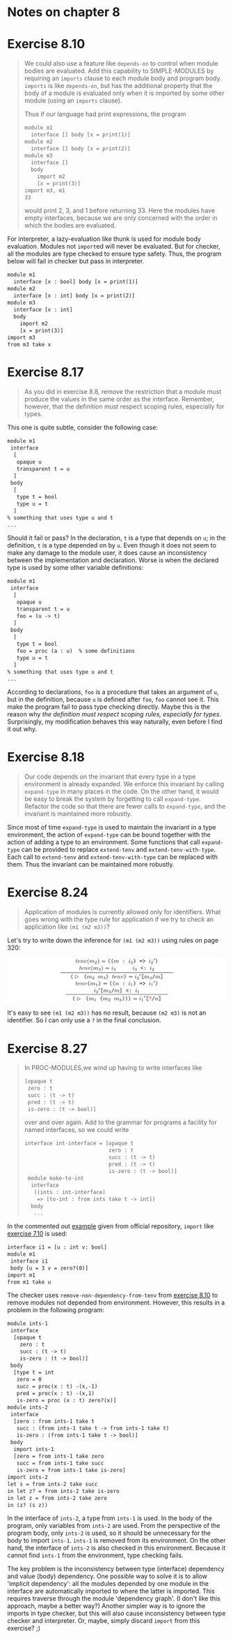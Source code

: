 Notes on chapter 8
==================

# Exercise 8.10

> We could also use a feature like `depends-on` to control when module bodies
> are evaluated. Add this capability to SIMPLE-MODULES by requiring an `imports`
> clause to each module body and program body. `imports` is like `depends-on`,
> but has the additional property that the body of a module is evaluated only
> when it is imported by some other module (using an `imports` clause).
>
> Thus if our language had print expressions, the program
>
> ``` racket
> module m1
>   interface [] body [x = print(1)]
> module m2
>   interface [] body [x = print(2)]
> module m3
>   interface []
>   body
>     import m2
>     [x = print(3)]
> import m3, m1
> 33
> ```
>
> would print 2, 3, and 1 before returning 33. Here the modules have empty
> interfaces, because we are only concerned with the order in which the bodies
> are evaluated.

For interpreter, a lazy-evaluation like thunk is used for module body
evaluation. Modules not `import`ed will never be evaluated. But for checker, all
the modules are type checked to ensure type safety. Thus, the program below will
fail in checker but pass in interpreter.

``` racket
module m1
  interface [x : bool] body [x = print(1)]
module m2
  interface [x : int] body [x = print(2)]
module m3
  interface [x : int]
  body
    import m2
    [x = print(3)]
import m3
from m3 take x
```

# Exercise 8.17

> As you did in exercise 8.8, remove the restriction that a module must produce
> the values in the same order as the interface. Remember, however, that the
> definition must respect scoping rules, especially for types.

This one is quite subtle, consider the following case:

``` racket
module m1
 interface
  [
   opaque u
   transparent t = u
  ]
 body
  [
   type t = bool
   type u = t
  ]
% something that uses type u and t
...
```

Should it fail or pass? In the declaration, `t` is a type that depends on `u`;
in the definition, `t` is a type depended on by `u`. Even though it does not
seem to make any damage to the module user, it does cause an inconsistency
between the implementation and declaration. Worse is when the declared type is
used by some other variable definitions:

``` racket
module m1
 interface
  [
   opaque u
   transparent t = u
   foo = (u -> t)
  ]
 body
  [
   type t = bool
   foo = proc (a : u)  % some definitions
   type u = t
  ]
% something that uses type u and t
...
```

According to declarations, `foo` is a procedure that takes an argument of `u`,
but in the definition, because `u` is defined after `foo`, `foo` cannot see
it. This make the program fail to pass type checking directly. Maybe this is the
reason why *the definition must respect scoping rules, especially for
types*. Surprisingly, my modification behaves this way naturally, even before I
find it out why.

# Exercise 8.18

> Our code depends on the invariant that every type in a type environment is
> already expanded. We enforce this invariant by calling `expand-type` in many
> places in the code. On the other hand, it would be easy to break the system by
> forgetting to call `expand-type`. Refactor the code so that there are fewer
> calls to `expand-type`, and the invariant is maintained more robustly.

Since most of time `expand-type` is used to maintain the invariant in a type
environment, the action of `expand-type` can be bound together with the action
of adding a type to an environment. Some functions that call `expand-type` can
be provided to replace `extend-tenv` and `extend-tenv-with-type`. Each call to
`extend-tenv` and `extend-tenv-with-type` can be replaced with them. Thus the
invariant can be maintained more robustly.

# Exercise 8.24

> Application of modules is currently allowed only for identifiers. What goes
> wrong with the type rule for application if we try to check an application
> like `(m1 (m2 m3))`?

Let's try to write down the inference for `(m1 (m2 m3))` using rules on page
320:

![type rule for exercise 8.24](./exer8.24.png)

It's easy to see `(m1 (m2 m3))` has no result, because `(m2 m3)` is not an
identifier. So I can only use a `?` in the final conclusion.

# Exercise 8.27

> In PROC-MODULES,we wind up having to write interfaces like
>
> ``` racket
> [opaque t
>  zero : t
>  succ : (t -> t)
>  pred : (t -> t)
>  is-zero : (t -> bool)]
> ```
>
> over and over again. Add to the grammar for programs a facility for named
> interfaces, so we could write
>
> ``` racket
> interface int-interface = [opaque t
>                            zero : t
>                            succ : (t -> t)
>                            pred : (t -> t)
>                            is-zero : (t -> bool)]
>  module make-to-int
>   interface
>    ((ints : int-interface)
>     => [to-int : from ints take t -> int])
>   body
>    ...
> ```

In the commented out
[example](https://github.com/mwand/eopl3/blob/2648675ca8e8ee804701a31f6198838d2c7a04f5/chapter8/full-system/test-suite.scm#L1555)
given from official repository, `import` like [exercise 7.10](#exercise-810) is
used:

``` racket
interface i1 = [u : int v: bool]
module m1
 interface i1
 body [u = 3 v = zero?(0)]
import m1
from m1 take u
```

The checker uses `remove-non-dependency-from-tenv` from [exercise
8.10](exer8.10.checker.scm) to remove modules not depended from
environment. However, this results in a problem in the following program:

``` racket
module ints-1
 interface
  [opaque t
    zero : t
    succ : (t -> t)
    is-zero : (t -> bool)]
 body
  [type t = int
   zero = 0
   succ = proc(x : t) -(x,-1)
   pred = proc(x : t) -(x,1)
   is-zero = proc (x : t) zero?(x)]
module ints-2
 interface
  [zero : from ints-1 take t
   succ : (from ints-1 take t -> from ints-1 take t)
   is-zero : (from ints-1 take t -> bool)]
 body
  import ints-1
  [zero = from ints-1 take zero
   succ = from ints-1 take succ
   is-zero = from ints-1 take is-zero]
import ints-2
let s = from ints-2 take succ
in let z? = from ints-2 take is-zero
in let z = from ints-2 take zero
in (z? (s z))
```

In the interface of `ints-2`, a type from `ints-1` is used. In the body of the
program, only variables from `ints-2` are used. From the perspective of the
program body, only `ints-2` is used, so it should be unnecessary for the body to
import `ints-1`. `ints-1` is removed from its environment. On the other hand,
the interface of `ints-2` is also checked in this environment. Because it cannot
find `ints-1` from the environment, type checking fails.

The key problem is the inconsistency between type (interface) dependency and
value (body) dependency. One possible way to solve it is to allow 'implicit
dependency': all the modules depended by one module in the interface are
automatically imported to where the latter is imported. This requires traverse
through the module 'dependency graph'. (I don't like this approach, maybe a
better way?)  Another simpler way is to ignore the imports in type checker, but
this will also cause inconsistency between type checker and interpreter. Or,
maybe, simply discard `import` from this exercise? ;)
